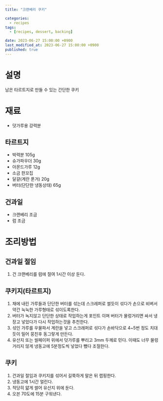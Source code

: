 ```yaml
---
title: "크랜베리 쿠키"

categories:
  - recipes
tags:
  - [recipes, dessert, backing]

date: 2023-06-27 15:00:00 +0900
last_modified_at: 2023-06-27 15:00:00 +0900
published: true
---
```

# 설명
남은 타르트지로 만들 수 있는 간단한 쿠키

# 재료
* 덧가루용 강력분

## 타르트지
* 박력분 105g
* 슈가파우더 30g
* 아몬드가루 12g
* 소금 한꼬집
* 달걀(계란 푼거) 20g
* 버터(단단한 냉동상태) 65g

## 건과일
* 크랜베리 조금
* 럼 조금

# 조리방법
## 건과일 절임
1. 건 크랜베리를 럼에 절여 1시간 이상 둔다.

## 쿠키지(타르트지)
1. 채에 내린 가루들과 단단한 버터를 섞는데 스크레퍼로 썰듯이 섞다가 손으로 비벼서 약간 눅눅한 가루형태로 섞이도록한다.
2. 버터가 녹지않고 단단한 상태로 작업하는게 포인트 이며 버터가 물렁거리면 싸서 냉장고 넣었다가 다시 작업하는것을 추천한다.
3. 섞인 가루를 우물파서 계란을 넣고 스크래퍼로 섞다가 손바닥으로 4~5번 정도 치대듯이 밀어 뭉친후 동그랗게 만든다.
4. 유산지 또는 씰페이퍼 위에서 덧가루를 뿌리고 3mm 두께로 민다. 이때도 너무 물렁거리지 않게 냉동고에 5분정도씩 넣었다 뺐다 조절한다.

## 쿠키
1. 건과일 절임과 쿠키지를 섞어서 길쭉하게 말은 뒤 랩핑한다.
2. 냉동고에 1시간 얼린다.
3. 적당히 얇게 썰어 유산지 위에 둔다.
4. 오븐 70도에 15분 구워낸다.